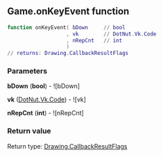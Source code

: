 ## Game.onKeyEvent function


```lua
function onKeyEvent( bDown     // bool
                   , vk        // DotNut.Vk.Code
                   , nRepCnt   // int
                   )
// returns: Drawing.CallbackResultFlags
```


### Parameters

**bDown** (**bool**) - ![bDown]

**vk** ([DotNut.Vk.Code](../DotNut/Vk/Code.md)) - ![vk]

**nRepCnt** (**int**) - ![nRepCnt]

### Return value

Return type: [Drawing.CallbackResultFlags](../Drawing/CallbackResultFlags.md)

